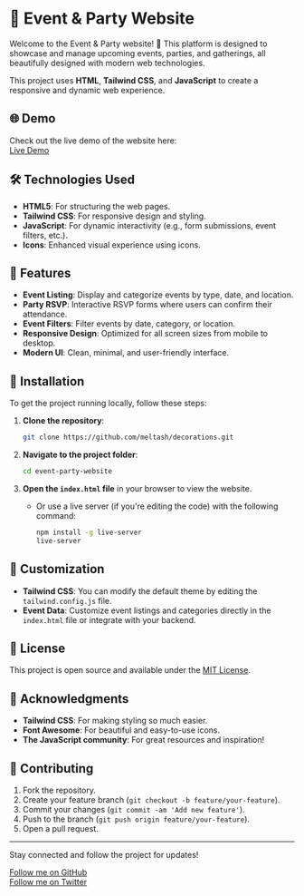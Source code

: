 # 🎉 Event & Party Website

Welcome to the Event & Party website! 🎈 This platform is designed to showcase and manage upcoming events, parties, and gatherings, all beautifully designed with modern web technologies.

This project uses **HTML**, **Tailwind CSS**, and **JavaScript** to create a responsive and dynamic web experience.

## 🌐 Demo

Check out the live demo of the website here:  
[Live Demo](https://yourwebsite.com)

## 🛠️ Technologies Used

- **HTML5**: For structuring the web pages.
- **Tailwind CSS**: For responsive design and styling.
- **JavaScript**: For dynamic interactivity (e.g., form submissions, event filters, etc.).
- **Icons**: Enhanced visual experience using icons.

## 📸 Features

- **Event Listing**: Display and categorize events by type, date, and location.
- **Party RSVP**: Interactive RSVP forms where users can confirm their attendance.
- **Event Filters**: Filter events by date, category, or location.
- **Responsive Design**: Optimized for all screen sizes from mobile to desktop.
- **Modern UI**: Clean, minimal, and user-friendly interface.

## 🚀 Installation

To get the project running locally, follow these steps:

1. **Clone the repository**:
    ```bash
    git clone https://github.com/meltash/decorations.git
    ```

2. **Navigate to the project folder**:
    ```bash
    cd event-party-website
    ```

3. **Open the `index.html` file** in your browser to view the website.

    - Or use a live server (if you're editing the code) with the following command:
      ```bash
      npm install -g live-server
      live-server
      ```

## 🎨 Customization

- **Tailwind CSS**: You can modify the default theme by editing the `tailwind.config.js` file.
- **Event Data**: Customize event listings and categories directly in the `index.html` file or integrate with your backend.

## 📑 License

This project is open source and available under the [MIT License](LICENSE).

## 🙏 Acknowledgments

- **Tailwind CSS**: For making styling so much easier.
- **Font Awesome**: For beautiful and easy-to-use icons.
- **The JavaScript community**: For great resources and inspiration!

## 🤝 Contributing

1. Fork the repository.
2. Create your feature branch (`git checkout -b feature/your-feature`).
3. Commit your changes (`git commit -am 'Add new feature'`).
4. Push to the branch (`git push origin feature/your-feature`).
5. Open a pull request.

---

Stay connected and follow the project for updates!

[Follow me on GitHub](https://github.com/meltash)  
[Follow me on Twitter](https://twitter.com/meltash)
